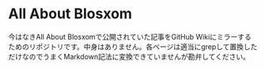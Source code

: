 All About Blosxom
=================

今はなきAll About Blosxomで公開されていた記事をGitHub Wikiにミラーするためのリポジトリです。中身はありません。各ページは適当にgrepして置換しただけなのでうまくMarkdown記法に変換できていませんが勘弁してください。